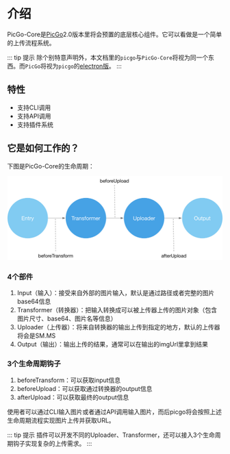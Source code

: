 # 介绍

PicGo-Core是[PicGo](https://github.com/Molunerfinn/PicGo)2.0版本里将会预置的底层核心组件。它可以看做是一个简单的上传流程系统。

::: tip 提示
除个别特意声明外，本文档里的`picgo`与`PicGo-Core`将视为同一个东西。而`PicGo`将视为`picgo`的[electron版](https://github.com/Molunerfinn/PicGo)。
:::

## 特性

- 支持CLI调用
- 支持API调用
- 支持插件系统

## 它是如何工作的？

下图是PicGo-Core的生命周期：

![flow](https://raw.githubusercontent.com/Molunerfinn/test/master/picgo/picgo-core.jpg)

### 4个部件

1. Input（输入）：接受来自外部的图片输入，默认是通过路径或者完整的图片base64信息
2. Transformer（转换器）：把输入转换成可以被上传器上传的图片对象（包含图片尺寸、base64、图片名等信息）
3. Uploader（上传器）：将来自转换器的输出上传到指定的地方，默认的上传器将会是SM.MS
4. Output（输出）：输出上传的结果，通常可以在输出的imgUrl里拿到结果

### 3个生命周期钩子

1. beforeTransform：可以获取input信息
2. beforeUpload：可以获取通过转换器的output信息
3. afterUpload：可以获取最终的output信息

使用者可以通过CLI输入图片或者通过API调用输入图片，而后picgo将会按照上述生命周期流程实现图片上传并获取URL。

::: tip 提示
插件可以开发不同的Uploader、Transformer，还可以接入3个生命周期钩子实现复杂的上传需求。
:::
